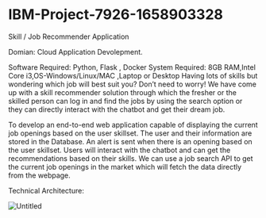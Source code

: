 # IBM-Project-7926-1658903328
Skill / Job Recommender Application

Domian: Cloud Application Devolepment.

Software Required:
Python, Flask , Docker
System Required:
8GB RAM,Intel Core i3,OS-Windows/Linux/MAC ,Laptop or Desktop
Having lots of skills but wondering which job will best suit you? Don’t need to worry! We have come up with a skill recommender solution through which the fresher or the skilled person can log in and find the jobs by using the search option or they can directly interact with the chatbot and get their dream job.



To develop an end-to-end web application capable of displaying the current job openings based on the user skillset.  The user and their information are stored in the Database.  An alert is sent when there is an opening based on the user skillset. Users will interact with the chatbot and can get the recommendations based on their skills. We can use a job search API to get the current job openings in the market which will fetch the data directly from the webpage.




Technical Architecture:

![Untitled](https://user-images.githubusercontent.com/102756013/200508412-2a10e522-3705-408d-8ad7-e4fd0fd1c65e.png)
